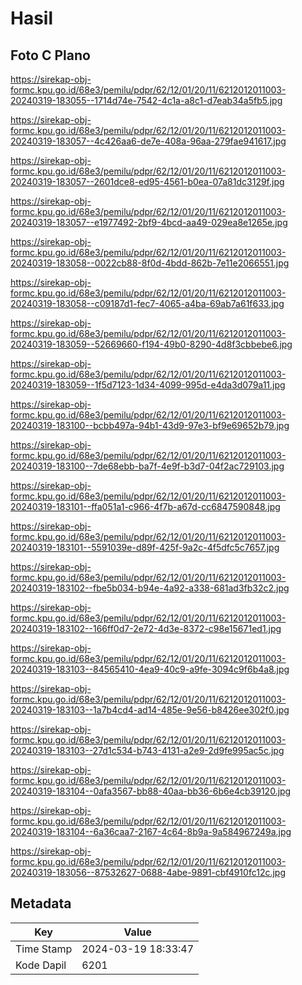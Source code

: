 # Hasil

## Foto C Plano

https://sirekap-obj-formc.kpu.go.id/68e3/pemilu/pdpr/62/12/01/20/11/6212012011003-20240319-183055--1714d74e-7542-4c1a-a8c1-d7eab34a5fb5.jpg

https://sirekap-obj-formc.kpu.go.id/68e3/pemilu/pdpr/62/12/01/20/11/6212012011003-20240319-183057--4c426aa6-de7e-408a-96aa-279fae941617.jpg

https://sirekap-obj-formc.kpu.go.id/68e3/pemilu/pdpr/62/12/01/20/11/6212012011003-20240319-183057--2601dce8-ed95-4561-b0ea-07a81dc3129f.jpg

https://sirekap-obj-formc.kpu.go.id/68e3/pemilu/pdpr/62/12/01/20/11/6212012011003-20240319-183057--e1977492-2bf9-4bcd-aa49-029ea8e1265e.jpg

https://sirekap-obj-formc.kpu.go.id/68e3/pemilu/pdpr/62/12/01/20/11/6212012011003-20240319-183058--0022cb88-8f0d-4bdd-862b-7e11e2066551.jpg

https://sirekap-obj-formc.kpu.go.id/68e3/pemilu/pdpr/62/12/01/20/11/6212012011003-20240319-183058--c09187d1-fec7-4065-a4ba-69ab7a61f633.jpg

https://sirekap-obj-formc.kpu.go.id/68e3/pemilu/pdpr/62/12/01/20/11/6212012011003-20240319-183059--52669660-f194-49b0-8290-4d8f3cbbebe6.jpg

https://sirekap-obj-formc.kpu.go.id/68e3/pemilu/pdpr/62/12/01/20/11/6212012011003-20240319-183059--1f5d7123-1d34-4099-995d-e4da3d079a11.jpg

https://sirekap-obj-formc.kpu.go.id/68e3/pemilu/pdpr/62/12/01/20/11/6212012011003-20240319-183100--bcbb497a-94b1-43d9-97e3-bf9e69652b79.jpg

https://sirekap-obj-formc.kpu.go.id/68e3/pemilu/pdpr/62/12/01/20/11/6212012011003-20240319-183100--7de68ebb-ba7f-4e9f-b3d7-04f2ac729103.jpg

https://sirekap-obj-formc.kpu.go.id/68e3/pemilu/pdpr/62/12/01/20/11/6212012011003-20240319-183101--ffa051a1-c966-4f7b-a67d-cc6847590848.jpg

https://sirekap-obj-formc.kpu.go.id/68e3/pemilu/pdpr/62/12/01/20/11/6212012011003-20240319-183101--5591039e-d89f-425f-9a2c-4f5dfc5c7657.jpg

https://sirekap-obj-formc.kpu.go.id/68e3/pemilu/pdpr/62/12/01/20/11/6212012011003-20240319-183102--fbe5b034-b94e-4a92-a338-681ad3fb32c2.jpg

https://sirekap-obj-formc.kpu.go.id/68e3/pemilu/pdpr/62/12/01/20/11/6212012011003-20240319-183102--166ff0d7-2e72-4d3e-8372-c98e15671ed1.jpg

https://sirekap-obj-formc.kpu.go.id/68e3/pemilu/pdpr/62/12/01/20/11/6212012011003-20240319-183103--84565410-4ea9-40c9-a9fe-3094c9f6b4a8.jpg

https://sirekap-obj-formc.kpu.go.id/68e3/pemilu/pdpr/62/12/01/20/11/6212012011003-20240319-183103--1a7b4cd4-ad14-485e-9e56-b8426ee302f0.jpg

https://sirekap-obj-formc.kpu.go.id/68e3/pemilu/pdpr/62/12/01/20/11/6212012011003-20240319-183103--27d1c534-b743-4131-a2e9-2d9fe995ac5c.jpg

https://sirekap-obj-formc.kpu.go.id/68e3/pemilu/pdpr/62/12/01/20/11/6212012011003-20240319-183104--0afa3567-bb88-40aa-bb36-6b6e4cb39120.jpg

https://sirekap-obj-formc.kpu.go.id/68e3/pemilu/pdpr/62/12/01/20/11/6212012011003-20240319-183104--6a36caa7-2167-4c64-8b9a-9a584967249a.jpg

https://sirekap-obj-formc.kpu.go.id/68e3/pemilu/pdpr/62/12/01/20/11/6212012011003-20240319-183056--87532627-0688-4abe-9891-cbf4910fc12c.jpg


## Metadata

| Key        | Value               |
| ---------- | ------------------- |
| Time Stamp | 2024-03-19 18:33:47 |
| Kode Dapil | 6201                |



